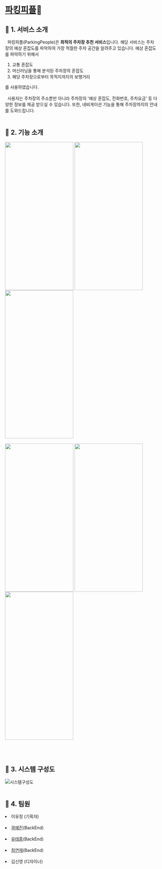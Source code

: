 # [파킹피플](https://play.google.com/store/apps/details?id=app.parkingpeople.flutter&hl=ko)🚗

## 🛴 1. 서비스 소개
&nbsp;&nbsp;파킹피플(ParkingPeople)은 <b>최적의 주차장 추천 서비스</b>입니다. 해당 서비스는 주차장의 예상 혼잡도를 파악하여 가장 적절한 주차 공간을 알려주고 있습니다. 예상 혼잡도를 파악하기 위해서
<div>
<ol>
  <li> 교통 혼잡도 </li>
  <li> 머신러닝을 통해 분석된 주차장의 혼잡도 </li>
  <li> 해당 주차장으로부터 목적지까지의 보행거리 </li>
</ol>
를 사용하였습니다.
</div>
<br>
&nbsp;&nbsp;사용자는 주차장의 주소뿐만 아니라 주차장의 '예상 혼잡도, 전화번호, 주차요금' 등 다양한 정보를 제공 받으실 수 있습니다. 또한, 네비게이션 기능을 통해 주차장까지의 안내를 도와드립니다.
<br><br>

## 🛵 2. 기능 소개
<div>
<img src="https://user-images.githubusercontent.com/61836238/212053705-4d669b8c-808b-4b6f-992d-5f21c9030320.png" width="225" height="487" align='center'>
<img src="https://user-images.githubusercontent.com/61836238/212053725-43b9f312-bd54-4064-8334-0b6838bca7e5.png" width="225" height="487" align='center'>
<img src="https://user-images.githubusercontent.com/61836238/212053809-a2cd013b-0dd7-46fc-bc5b-bf637d3e9eb7.png" width="225" height="487" align='center'><br><br>
<img src="https://user-images.githubusercontent.com/61836238/212053825-b2d85c1e-f59d-425e-b05e-7186d0d59442.png" width="225" height="487" align='center'>
<img src="https://user-images.githubusercontent.com/61836238/212053840-a28b13f1-3de6-41dc-9de4-5377276c1106.png" width="225" height="487" align='center'>
<img src="https://user-images.githubusercontent.com/61836238/212053856-844d141e-3ca4-42f4-804c-9cffd3b6a165.png" width="225" height="487" align='center'><br><br>
</div>
<br><br>

## 🚂 3. 시스템 구성도
![시스템구성도](https://user-images.githubusercontent.com/61836238/183295205-d0a0f51c-7503-424e-bb56-57dac6a85330.png)
<br><br>

## 🚢 4. 팀원
<li>이유정 (기획자)</li><br>
<li><a href="https://github.com/Kwakyejin">곽예진</a>(BackEnd)</li><br>
<li><a href="https://github.com/qb20nh">유태종</a>(BackEnd)</li><br>
<li><a href="https://github.com/Amenable-C">최연재</a>(BackEnd)</li><br>
<li>김신영 (디자이너)</li><br>
